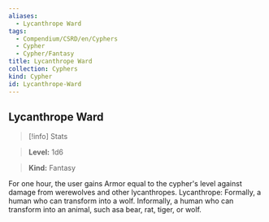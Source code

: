 ```yaml
---
aliases:
  - Lycanthrope Ward
tags:
  - Compendium/CSRD/en/Cyphers
  - Cypher
  - Cypher/Fantasy
title: Lycanthrope Ward
collection: Cyphers
kind: Cypher
id: Lycanthrope-Ward
---
```

## Lycanthrope Ward    
>[!info] Stats    
> **Level:** 1d6    
> **Kind:** Fantasy  
    
For one hour, the user gains Armor equal to the cypher's level against damage from werewolves and other lycanthropes. Lycanthrope: Formally, a human who can transform into a wolf. Informally, a human who can transform into an animal, such asa bear, rat, tiger, or wolf.
